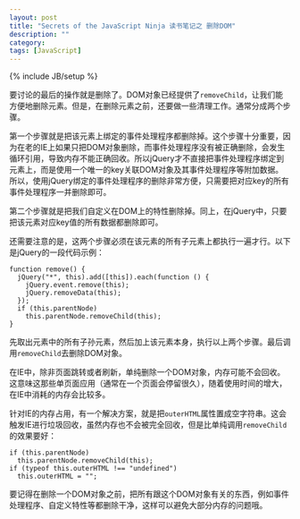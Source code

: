 ```yaml
---
layout: post
title: "Secrets of the JavaScript Ninja 读书笔记之 删除DOM"
description: ""
category: 
tags: [JavaScript]
---
```

{% include JB/setup %}

要讨论的最后的操作就是删除了。DOM对象已经提供了`removeChild`，让我们能方便地删除元素。但是，在删除元素之前，还要做一些清理工作。通常分成两个步骤。

第一个步骤就是把该元素上绑定的事件处理程序都删除掉。这个步骤十分重要，因为在老的IE上如果只把DOM对象删除，而事件处理程序没有被正确删除，会发生循环引用，导致内存不能正确回收。所以jQuery才不直接把事件处理程序绑定到元素上，而是使用一个唯一的key关联DOM对象及其事件处理程序等附加数据。所以，使用jQuery绑定的事件处理程序的删除非常方便，只需要把对应key的所有事件处理程序一并删除即可。

第二个步骤就是把我们自定义在DOM上的特性删除掉。同上，在jQuery中，只要把该元素对应key值的所有数据都删除即可。

还需要注意的是，这两个步骤必须在该元素的所有子元素上都执行一遍才行。以下是jQuery的一段代码示例：

    function remove() {
      jQuery("*", this).add([this]).each(function () {  
        jQuery.event.remove(this);                   
        jQuery.removeData(this);                 
      });
      if (this.parentNode)               
        this.parentNode.removeChild(this);
    }

先取出元素中的所有子孙元素，然后加上该元素本身，执行以上两个步骤。最后调用`removeChild`去删除DOM对象。

在IE中，除非页面跳转或者刷新，单纯删除一个DOM对象，内存可能不会回收。这意味这那些单页面应用（通常在一个页面会停留很久），随着使用时间的增大，在IE中消耗的内存会比较多。

针对IE的内存占用，有一个解决方案，就是把`outerHTML`属性置成空字符串。这会触发IE进行垃圾回收，虽然内存也不会被完全回收，但是比单纯调用`removeChild`的效果要好：

    if (this.parentNode)                       
      this.parentNode.removeChild(this);
    if (typeof this.outerHTML !== "undefined")
      this.outerHTML = "";

要记得在删除一个DOM对象之前，把所有跟这个DOM对象有关的东西，例如事件处理程序、自定义特性等都删除干净，这样可以避免大部分内存的问题哦。
